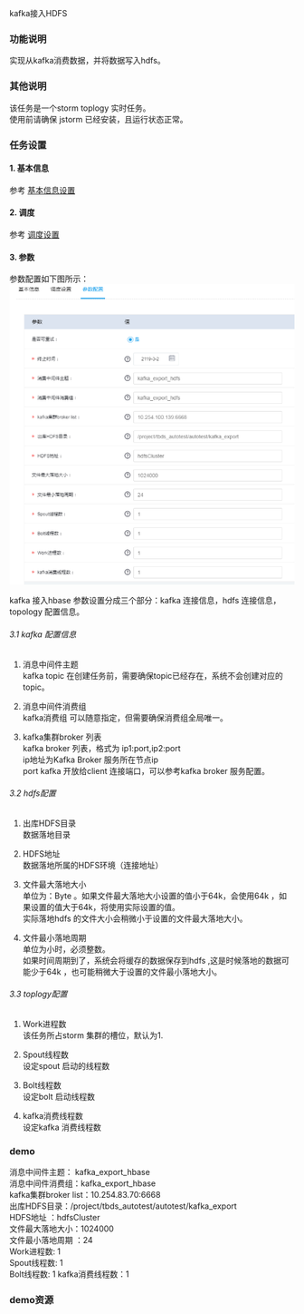 kafka接入HDFS 


### 功能说明
实现从kafka消费数据，并将数据写入hdfs。  

### 其他说明
该任务是一个storm toplogy 实时任务。  
使用前请确保 jstorm 已经安装，且运行状态正常。  

### 任务设置
#### 1. 基本信息  
参考 [基本信息设置](/workflow/workflow/runnerBasicInfo.md)  
#### 2. 调度  
参考 [调度设置](/workflow/workflow/runnerCycle.md)  
#### 3. 参数
参数配置如下图所示：
![kafka2hdfs](/workflow/workflow/images/kafka2hdfs.png)

kafka 接入hbase 参数设置分成三个部分：kafka 连接信息，hdfs 连接信息，topology 配置信息。
###### 3.1 kafka 配置信息  
1. 消息中间件主题  
kafka topic 在创建任务前，需要确保topic已经存在，系统不会创建对应的topic。

2. 消息中间件消费组  
kafka消费组 可以随意指定，但需要确保消费组全局唯一。

3. kafka集群broker 列表     
kafka broker 列表，格式为 ip1:port,ip2:port   
ip地址为Kafka Broker 服务所在节点ip   
port  kafka 开放给client 连接端口，可以参考kafka broker 服务配置。 

###### 3.2 hdfs配置
1. 出库HDFS目录  
数据落地目录

2. HDFS地址  
数据落地所属的HDFS环境（连接地址）

3. 文件最大落地大小  
单位为：Byte 。如果文件最大落地大小设置的值小于64k，会使用64k ，如果设置的值大于64k，将使用实际设置的值。  
实际落地hdfs 的文件大小会稍微小于设置的文件最大落地大小。
  
4. 文件最小落地周期  
单位为小时，必须整数。  
 如果时间周期到了，系统会将缓存的数据保存到hdfs ,这是时候落地的数据可能少于64k ，也可能稍微大于设置的文件最小落地大小。  

###### 3.3 toplogy配置
1. Work进程数  
该任务所占storm 集群的槽位，默认为1.  

2. Spout线程数   
设定spout 启动的线程数  

2. Bolt线程数   
设定bolt 启动线程数  

4. kafka消费线程数   
设定kafka 消费线程数  


### demo  
消息中间件主题： kafka_export_hbase    
消息中间件消费组：kafka_export_hbase   
kafka集群broker list：10.254.83.70:6668   
出库HDFS目录：/project/tbds_autotest/autotest/kafka_export   
HDFS地址 ：hdfsCluster  
文件最大落地大小：1024000   
文件最小落地周期 ：24  
Work进程数: 1  
Spout线程数: 1  
Bolt线程数: 1
kafka消费线程数：1

### demo资源
